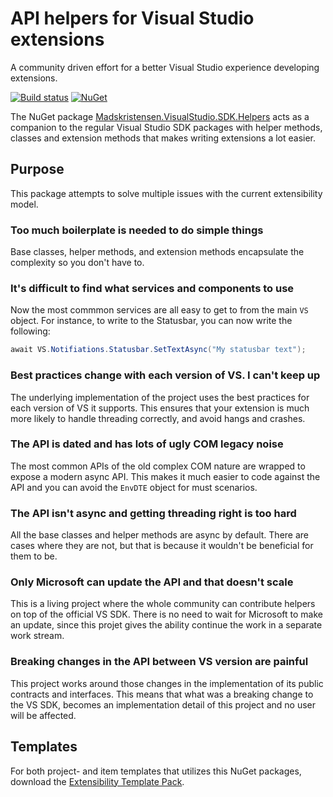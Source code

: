 # API helpers for Visual Studio extensions

A community driven effort for a better Visual Studio experience developing extensions.

[![Build status](https://ci.appveyor.com/api/projects/status/24hgrawsx76afr73?svg=true)](https://ci.appveyor.com/project/madskristensen/vssdk-helpers)
[![NuGet](https://img.shields.io/nuget/v/Madskristensen.VisualStudio.SDK.Helpers)](https://nuget.org/packages/Madskristensen.VisualStudio.SDK.Helpers/)

The NuGet package [Madskristensen.VisualStudio.SDK.Helpers](https://www.nuget.org/packages/Madskristensen.VisualStudio.SDK.Helpers/) acts as a companion to the regular Visual Studio SDK packages with helper methods, classes and extension methods that makes writing extensions a lot easier. 

## Purpose
This package attempts to solve multiple issues with the current extensibility model.

### Too much boilerplate is needed to do simple things
Base classes, helper methods, and extension methods encapsulate the complexity so you don't have to. 

### It's difficult to find what services and components to use
Now the most commmon services are all easy to get to from the main `VS` object. For instance, to write to the Statusbar, you can now write the following:

``` C#
await VS.Notifiations.Statusbar.SetTextAsync("My statusbar text");
```

### Best practices change with each version of VS. I can't keep up
The underlying implementation of the project uses the best practices for each version of VS it supports. This ensures that your extension is much more likely to handle threading correctly, and avoid hangs and crashes.


### The API is dated and has lots of ugly COM legacy noise
The most common APIs of the old complex COM nature are wrapped to expose a modern async API. This makes it much easier to code against the API and you can avoid the `EnvDTE` object for must scenarios.

### The API isn't async and getting threading right is too hard
All the base classes and helper methods are async by default. There are cases where they are not, but that is because it wouldn't be beneficial for them to be. 

### Only Microsoft can update the API and that doesn't scale
This is a living project where the whole community can contribute helpers on top of the official VS SDK. There is no need to wait for Microsoft to make an update, since this projet gives the ability continue the work in a separate work stream.

### Breaking changes in the API between VS version are painful
This project works around those changes in the implementation of its public contracts and interfaces. This means that what was a breaking change to the VS SDK, becomes an implementation detail of this project and no user will be affected.


## Templates
For both project- and item templates that utilizes this NuGet packages, download the [Extensibility Template Pack](https://marketplace.visualstudio.com/items?itemName=MadsKristensen.ExtensibilityItemTemplates).
